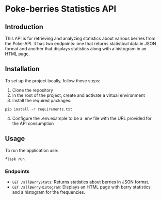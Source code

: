 # Poke-berries Statistics API

## Introduction
This API is for retrieving and analyzing statistics about various berries from the Poke-API. It has two endpoints: one that returns statistical data in JSON format and another that displays statistics along with a histogram in an HTML page.

## Installation
To set up the project locally, follow these steps:
1. Clone the repository
2. In the root of the project, create and activate a virtual environment
3. Install the required packages:
```
pip install -r requirements.txt
```
4. Configure the .env.example to be a .env file with the URL provided for the API consumption

## Usage
To run the application use:
```
flask run
```

### Endpoints
- `GET /allBerryStats`: Returns statistics about berries in JSON format.
- `GET /allBerryHistogram`: Displays an HTML page with berry statistics and a histogram for the frequencies.


